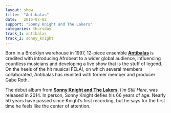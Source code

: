 ```yaml
---
layout: show
title:  "Antibalas"
date:   2015-07-02
support: "Sonny Knight and The Lakers"
categories: thursday
track_1: antibalas
track_2: sonny_knight
---
```


Born in a Brooklyn warehouse in 1997, 12-piece ensemble **[Antibalas](http://antibalas.com "Antibalas")** is credited with introducing Afrobeat to a wider global audience, influencing countless musicians and developing a live show that is the stuff of legend. On the heels of the hit musical FELA!, on which several members collaborated, Antibalas has reunited with former member and producer Gabe Roth.

The debut album from **[Sonny Knight and The Lakers](http://sonnyknight.com "Sonny Knight and The Lakers")**, *I’m Still Here*, was released in 2014. In person, Sonny Knight defies his 66 years of age. Nearly 50 years have passed since Knight’s first recording, but he says for the first time he feels like the center of attention.